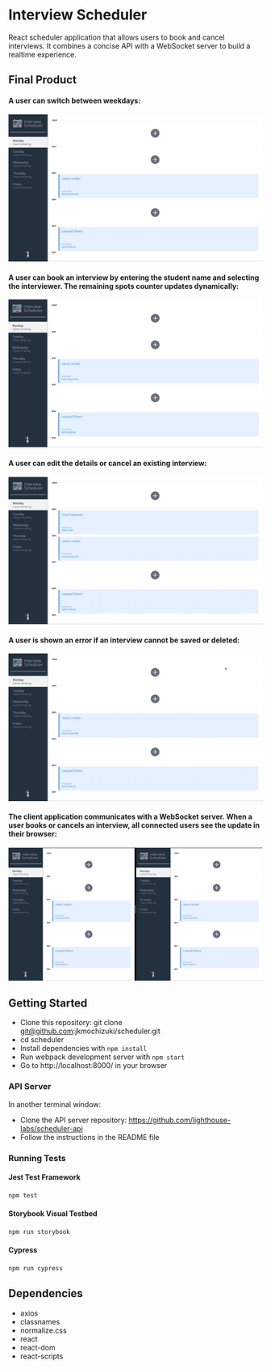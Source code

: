 # Interview Scheduler

React scheduler application that allows users to book and cancel interviews. It combines a concise API with a WebSocket server to build a realtime experience.

## Final Product

#### A user can switch between weekdays:

![gif switch weekdays"](https://github.com/jkmochizuki/scheduler/blob/master/docs/days.gif)

#### A user can book an interview by entering the student name and selecting the interviewer. The remaining spots counter updates dynamically:

![gif book interview"](https://github.com/jkmochizuki/scheduler/blob/master/docs/book_an_interview.gif)

#### A user can edit the details or cancel an existing interview:

![gif edit and delete interview"](https://github.com/jkmochizuki/scheduler/blob/master/docs/edit_and_delete_interviews.gif)

#### A user is shown an error if an interview cannot be saved or deleted:

![gif error handling"](https://github.com/jkmochizuki/scheduler/blob/master/docs/error_handling.gif)

#### The client application communicates with a WebSocket server. When a user books or cancels an interview, all connected users see the update in their browser:

![gif websocket server"](https://github.com/jkmochizuki/scheduler/blob/master/docs/websocket_server.gif)

## Getting Started

- Clone this repository: git clone git@github.com:jkmochizuki/scheduler.git
- cd scheduler
- Install dependencies with `npm install`
- Run webpack development server with `npm start`
- Go to http://localhost:8000/ in your browser

### API Server

In another terminal window:
- Clone the API server repository: https://github.com/lighthouse-labs/scheduler-api
- Follow the instructions in the README file

### Running Tests

#### Jest Test Framework

```sh
npm test
```

#### Storybook Visual Testbed

```sh
npm run storybook
```

#### Cypress

```sh
npm run cypress
```

## Dependencies

- axios
- classnames
- normalize.css
- react
- react-dom
- react-scripts